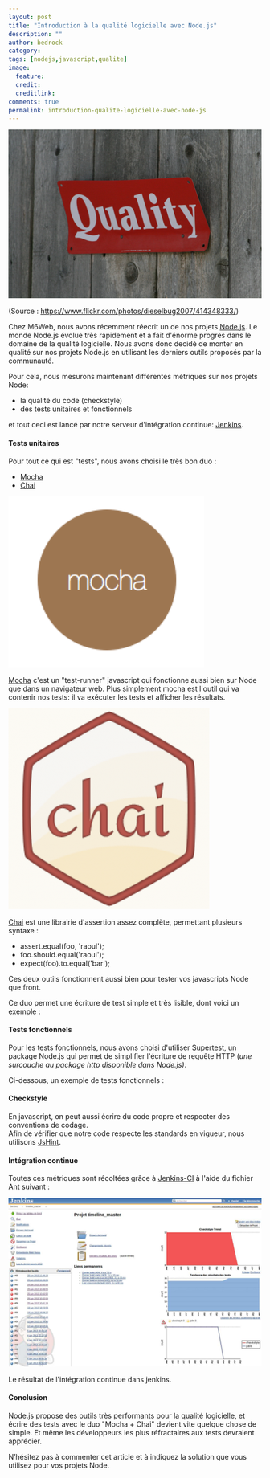 ```yaml
---
layout: post
title: "Introduction à la qualité logicielle avec Node.js"
description: ""
author: bedrock 
category: 
tags: [nodejs,javascript,qualite]
image:
  feature: 
  credit: 
  creditlink: 
comments: true  
permalink: introduction-qualite-logicielle-avec-node-js
---
```


![(Source : https://www.flickr.com/photos/dieselbug2007/414348333/)](/tech.bedrockstreaming.com/public/images/posts/imgob/0-00-30-83-201307-ob_0f27a1_414348333-b72ff906de-b-jpg.jpeg)

(Source : https://www.flickr.com/photos/dieselbug2007/414348333/)


Chez M6Web, nous avons récemment réecrit un de nos projets [Node.js](https://nodejs.org/).
Le monde Node.js évolue très rapidement et a fait d'énorme progrès dans le domaine de la qualité logicielle.
Nous avons donc decidé de monter en qualité sur nos projets Node.js en utilisant les derniers outils proposés par la communauté.


Pour cela, nous mesurons maintenant différentes métriques sur nos projets Node:

- la qualité du code (checkstyle)
- des tests unitaires et fonctionnels

et tout ceci est lancé par notre serveur d'intégration continue: [Jenkins](https://jenkins-ci.org/).



#### Tests unitaires

Pour tout ce qui est "tests", nous avons choisi le très bon duo :

- [Mocha](https://visionmedia.github.io/mocha/)
- [Chai](https://chaijs.com/)



![Introduction à la qualité logicielle avec Node.js](/tech.bedrockstreaming.com/public/images/posts/imgob/0-00-30-83-201307-ob_d472509f78a8e21ad02b2e74ec9f03a0_15f75683-mocha-logo-png.png)

[Mocha](https://visionmedia.github.io/mocha/) c'est un "test-runner" javascript qui fonctionne aussi bien sur Node que dans un navigateur web. Plus simplement mocha est l'outil qui va contenir nos tests: il va exécuter les tests et afficher les résultats.



![Introduction à la qualité logicielle avec Node.js](/tech.bedrockstreaming.com/public/images/posts/imgob/0-00-30-83-201307-ob_99cf18_636ffadd667e8f9abe354403692aeb73.png)

[Chai](https://chaijs.com/) est une librairie d'assertion assez complète, permettant plusieurs syntaxe :

- assert.equal(foo, 'raoul');
- foo.should.equal('raoul');
- expect(foo).to.equal('bar');

Ces deux outils fonctionnent aussi bien pour tester vos javascripts Node que front.



Ce duo permet une écriture de test simple et très lisible, dont voici un exemple : 

<script src="https://gist.github.com/nchaulet/5857049.js"></script>


#### Tests fonctionnels

Pour les tests fonctionnels, nous avons choisi d'utiliser [Supertest](https://github.com/visionmedia/supertest), un package Node.js qui permet de simplifier l'écriture de requête HTTP (*une surcouche au package http disponible dans Node.js)*.

Ci-dessous, un exemple de tests fonctionnels :


<script src="https://gist.github.com/nchaulet/5857173.js"></script>


#### Checkstyle

En javascript, on peut aussi écrire du code propre et respecter des conventions de codage.  
 Afin de vérifier que notre code respecte les standards en vigueur, nous utilisons [JsHint](https://www.jshint.com/).



#### Intégration continue

Toutes ces métriques sont récoltées grâce à [Jenkins-CI](https://jenkins-ci.org/) à l'aide du fichier Ant suivant :



<script src="https://gist.github.com/nchaulet/5857025.js"></script>

![Le résultat de l'intégration continue dans jenkins.](/tech.bedrockstreaming.com/public/images/posts/imgob/0-00-30-83-201306-ob_56a4f738660c069741e43ca3dad5a7d7_jenkins.png)

Le résultat de l'intégration continue dans jenkins.




#### Conclusion

Node.js propose des outils très performants pour la qualité logicielle, et écrire des tests avec le duo "Mocha + Chai" devient vite quelque chose de simple. Et même les développeurs les plus réfractaires aux tests devraient apprécier.

N’hésitez pas à commenter cet article et à indiquez la solution que vous utilisez pour vos projets Node.



